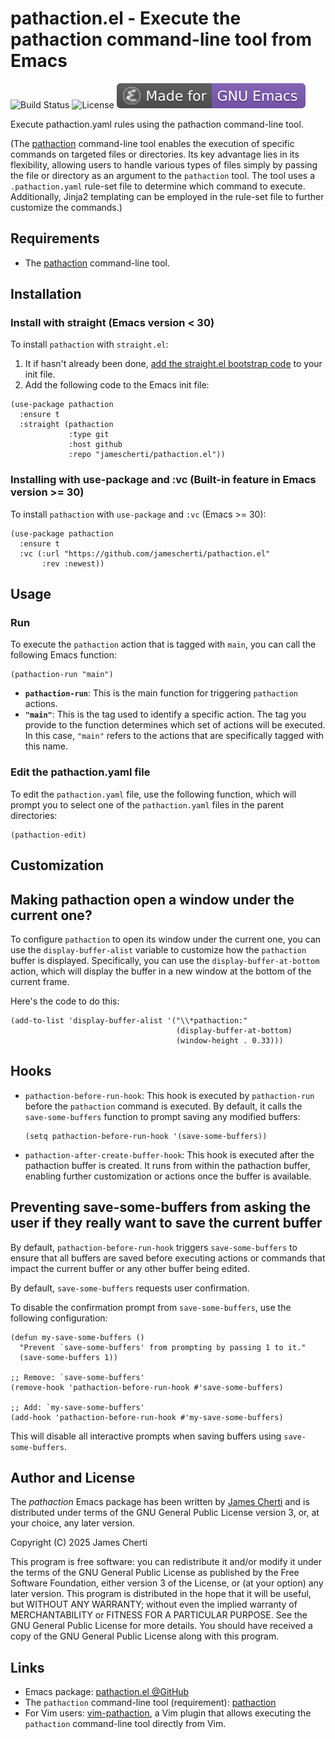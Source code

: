 # pathaction.el - Execute the pathaction command-line tool from Emacs
![Build Status](https://github.com/jamescherti/pathaction.el/actions/workflows/ci.yml/badge.svg)
![License](https://img.shields.io/github/license/jamescherti/pathaction.el)
![](https://raw.githubusercontent.com/jamescherti/pathaction.el/main/.images/made-for-gnu-emacs.svg)

Execute pathaction.yaml rules using the pathaction command-line tool.

(The [pathaction](https://github.com/jamescherti/pathaction) command-line tool enables the execution of specific commands on targeted files or directories. Its key advantage lies in its flexibility, allowing users to handle various types of files simply by passing the file or directory as an argument to the `pathaction` tool. The tool uses a `.pathaction.yaml` rule-set file to determine which command to execute. Additionally, Jinja2 templating can be employed in the rule-set file to further customize the commands.)

## Requirements

- The [pathaction](https://github.com/jamescherti/pathaction) command-line tool.

## Installation

### Install with straight (Emacs version < 30)

To install `pathaction` with `straight.el`:

1. It if hasn't already been done, [add the straight.el bootstrap code](https://github.com/radian-software/straight.el?tab=readme-ov-file#getting-started) to your init file.
2. Add the following code to the Emacs init file:
```emacs-lisp
(use-package pathaction
  :ensure t
  :straight (pathaction
             :type git
             :host github
             :repo "jamescherti/pathaction.el"))
```

### Installing with use-package and :vc (Built-in feature in Emacs version >= 30)

To install `pathaction` with `use-package` and `:vc` (Emacs >= 30):

``` emacs-lisp
(use-package pathaction
  :ensure t
  :vc (:url "https://github.com/jamescherti/pathaction.el"
       :rev :newest))
```

## Usage

### Run

To execute the `pathaction` action that is tagged with `main`, you can call the following Emacs function:
``` emacs-lisp
(pathaction-run "main")
```

- **`pathaction-run`**: This is the main function for triggering `pathaction` actions.
- **`"main"`**: This is the tag used to identify a specific action. The tag you provide to the function determines which set of actions will be executed. In this case, `"main"` refers to the actions that are specifically tagged with this name.

### Edit the pathaction.yaml file

To edit the `pathaction.yaml` file, use the following function, which will prompt you to select one of the `pathaction.yaml` files in the parent directories:

```emacs-lisp
(pathaction-edit)
```

## Customization

## Making pathaction open a window under the current one?

To configure `pathaction` to open its window under the current one, you can use the `display-buffer-alist` variable to customize how the `pathaction` buffer is displayed. Specifically, you can use the `display-buffer-at-bottom` action, which will display the buffer in a new window at the bottom of the current frame.

Here's the code to do this:
``` emacs-lisp
(add-to-list 'display-buffer-alist '("\\*pathaction:"
                                     (display-buffer-at-bottom)
                                     (window-height . 0.33)))
```

## Hooks

- `pathaction-before-run-hook`: This hook is executed by `pathaction-run` before the `pathaction` command is executed. By default, it calls the `save-some-buffers` function to prompt saving any modified buffers:
  ```emacs-lisp
  (setq pathaction-before-run-hook '(save-some-buffers))
  ```
- `pathaction-after-create-buffer-hook`: This hook is executed after the pathaction buffer is created. It runs from within the pathaction buffer, enabling further customization or actions once the buffer is available.

## Preventing save-some-buffers from asking the user if they really want to save the current buffer

By default, `pathaction-before-run-hook` triggers `save-some-buffers` to ensure that all buffers are saved before executing actions or commands that impact the current buffer or any other buffer being edited.

By default, `save-some-buffers` requests user confirmation.

To disable the confirmation prompt from `save-some-buffers`, use the following configuration:
```emacs-lisp
(defun my-save-some-buffers ()
  "Prevent `save-some-buffers' from prompting by passing 1 to it."
  (save-some-buffers 1))

;; Remove: `save-some-buffers'
(remove-hook 'pathaction-before-run-hook #'save-some-buffers)

;; Add: `my-save-some-buffers'
(add-hook 'pathaction-before-run-hook #'my-save-some-buffers)
```

This will disable all interactive prompts when saving buffers using `save-some-buffers`.

## Author and License

The *pathaction* Emacs package has been written by [James Cherti](https://www.jamescherti.com/) and is distributed under terms of the GNU General Public License version 3, or, at your choice, any later version.

Copyright (C) 2025 James Cherti

This program is free software: you can redistribute it and/or modify it under the terms of the GNU General Public License as published by the Free Software Foundation, either version 3 of the License, or (at your option) any later version. This program is distributed in the hope that it will be useful, but WITHOUT ANY WARRANTY; without even the implied warranty of MERCHANTABILITY or FITNESS FOR A PARTICULAR PURPOSE. See the GNU General Public License for more details. You should have received a copy of the GNU General Public License along with this program.

## Links

- Emacs package: [pathaction.el @GitHub](https://github.com/jamescherti/pathaction.el)
- The `pathaction` command-line tool (requirement): [pathaction](https://github.com/jamescherti/pathaction)
- For Vim users: [vim-pathaction](https://github.com/jamescherti/vim-pathaction), a Vim plugin that allows executing the `pathaction` command-line tool directly from Vim.
